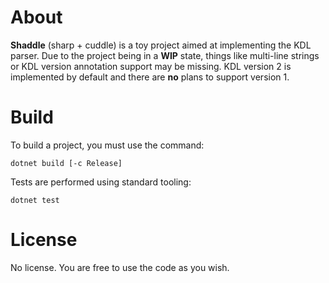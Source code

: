 ﻿# About

**Shaddle** (sharp + cuddle) is a toy project aimed at implementing the KDL parser.
Due to the project being in a **WIP** state, things like multi-line strings or KDL version annotation support may be missing.
KDL version 2 is implemented by default and there are **no** plans to support version 1.

# Build

To build a project, you must use the command:

```shell
dotnet build [-c Release]
```

Tests are performed using standard tooling:

```shell
dotnet test
```

# License

No license. You are free to use the code as you wish.